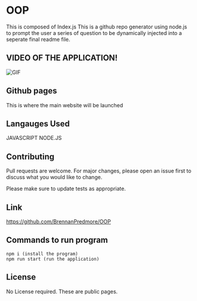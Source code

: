 # OOP
This is composed of Index.js
This is a github repo generator using node.js to prompt the user a series of question to be dynamically injected into a seperate final readme file.

## VIDEO OF THE APPLICATION!
![GIF]()

## Github pages 

This is where the main website will be launched 


## Langauges Used

JAVASCRIPT
NODE.JS

## Contributing
Pull requests are welcome. For major changes, please open an issue first to discuss what you would like to change.

Please make sure to update tests as appropriate.

## Link
https://github.com/BrennanPredmore/OOP

## Commands to run program
```
npm i (install the program)
npm run start (run the application)
```

## License
No License required. These are public pages. 
